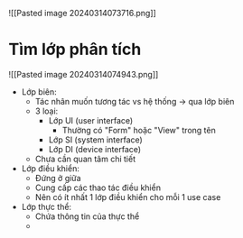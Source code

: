 ![[Pasted image 20240314073716.png]]
# Tìm lớp phân tích 
![[Pasted image 20240314074943.png]]

- Lớp biên: 
	- Tác nhân muốn tương tác vs hệ thống -> qua lớp biên
	- 3 loại:
		- Lớp UI (user interface)
			- Thường có "Form" hoặc "View" trong tên
		- Lớp SI (system interface)
		- Lớp DI (device interface)
	- Chưa cần quan tâm chi tiết
- Lớp điều khiển: 
	- Đứng ở giữa
	- Cung cấp các thao tác điều khiển
	- Nên có ít nhất 1 lớp điều khiển cho mỗi 1 use case
- Lớp thực thể: 
	- Chứa thông tin của thực thể
	- 